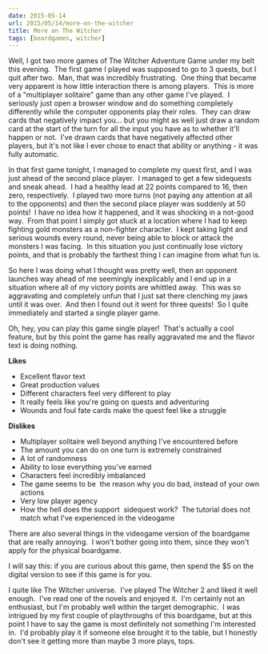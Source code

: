 ```yaml
---
date: 2015-05-14
url: 2015/05/14/more-on-the-witcher
title: More on The Witcher
tags: [boardgames, witcher]
---
```


Well, I got two more games of The Witcher Adventure Game under my belt this evening.  The first game I played was supposed to go to 3 quests, but I quit after two.  Man, that was incredibly frustrating.  One thing that became very apparent is how little interaction there is among players.  This is more of a "multiplayer solitaire" game than any other game I've played.  I seriously just open a browser window and do something completely differently while the computer opponents play their roles.  They can draw cards that negatively impact you... but you might as well just draw a random card at the start of the turn for all the input you have as to whether it'll happen or not.  I've drawn cards that have negatively affected other players, but it's not like I ever chose to enact that ability or anything - it was fully automatic.

In that first game tonight, I managed to complete my quest first, and I was just ahead of the second place player.  I managed to get a few sidequests and sneak ahead.  I had a healthy lead at 22 points compared to 16, then zero, respectively.  I played two more turns (not paying any attention at all to the opponents) and then the second place player was suddenly at 50 points!  I have no idea how it happened, and it was shocking in a not-good way.  From that point I simply got stuck at a location where I had to keep fighting gold monsters as a non-fighter character.  I kept taking light and serious wounds every round, never being able to block or attack the monsters I was facing.  In this situation you just continually lose victory points, and that is probably the farthest thing I can imagine from what fun is.

So here I was doing what I thought was pretty well, then an opponent launches way ahead of me seemingly inexplicably and I end up in a situation where all of my victory points are whittled away.  This was so aggravating and completely unfun that I just sat there clenching my jaws until it was over.  And then I found out it went for three quests!  So I quite immediately and started a single player game.

Oh, hey, you can play this game single player!  That's actually a cool feature, but by this point the game has really aggravated me and the flavor text is doing nothing.

<strong>Likes</strong>
<ul>
	<li>Excellent flavor text</li>
	<li>Great production values</li>
	<li>Different characters feel very different to play</li>
	<li>It really feels like you're going on quests and adventuring</li>
	<li>Wounds and foul fate cards make the quest feel like a struggle</li>
</ul>
<strong>Dislikes</strong>
<ul>
	<li>Multiplayer solitaire well beyond anything I've encountered before</li>
	<li>The amount you can do on one turn is extremely constrained</li>
	<li>A lot of randomness</li>
	<li>Ability to lose everything you've earned</li>
	<li>Characters feel incredibly imbalanced</li>
	<li>The game seems to be  the reason why you do bad, instead of your own actions</li>
	<li>Very low player agency</li>
	<li>How the hell does the support  sidequest work?  The tutorial does not match what I've experienced in the videogame</li>
</ul>
There are also several things in the videogame version of the boardgame that are really annoying.  I won't bother going into them, since they won't apply for the physical boardgame.

I will say this: if you are curious about this game, then spend the $5 on the digital version to see if this game is for you.

I quite like The Witcher universe.  I've played The Witcher 2 and liked it well enough.  I've read one of the novels and enjoyed it.  I'm certainly not an enthusiast, but I'm probably well within the target demographic.  I was intrigued by my first couple of playthroughs of this boardgame, but at this point I have to say the game is most definitely not something I'm interested in.  I'd probably play it if someone else brought it to the table, but I honestly don't see it getting more than maybe 3 more plays, tops.